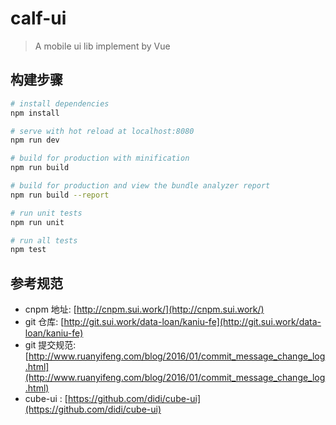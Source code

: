 # calf-ui

> A mobile ui lib implement by Vue

## 构建步骤

```bash
# install dependencies
npm install

# serve with hot reload at localhost:8080
npm run dev

# build for production with minification
npm run build

# build for production and view the bundle analyzer report
npm run build --report

# run unit tests
npm run unit

# run all tests
npm test
```

## 参考规范

* cnpm 地址: [http://cnpm.sui.work/](http://cnpm.sui.work/)
* git 仓库: [http://git.sui.work/data-loan/kaniu-fe](http://git.sui.work/data-loan/kaniu-fe)
* git 提交规范: [http://www.ruanyifeng.com/blog/2016/01/commit_message_change_log.html](http://www.ruanyifeng.com/blog/2016/01/commit_message_change_log.html)
* cube-ui : [https://github.com/didi/cube-ui](https://github.com/didi/cube-ui)
